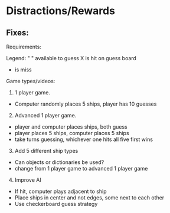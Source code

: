 # Distractions/Rewards 

Fixes:
- 

Requirements:



Legend:
" " available to guess
 X is hit on guess board
 - is miss

Game types/videos: 
1. 1 player game. 
  - Computer randomly places 5 ships, player has 10 guesses
2. Advanced 1 player game.
  - player and computer places ships, both guess
  - player places 5 ships, computer places 5 ships
  - take turns guessing, whichever one hits all five first wins
3. Add 5 different ship types
  - Can objects or dictionaries be used?
  - change from 1 player game to advanced 1 player game
4. Improve AI
  - If hit, computer plays adjacent to ship
  - Place ships in center and not edges, some next to each other
  - Use checkerboard guess strategy




 